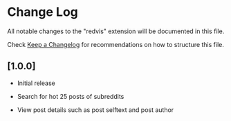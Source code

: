 # Change Log
All notable changes to the "redvis" extension will be documented in this file.

Check [Keep a Changelog](http://keepachangelog.com/) for recommendations on how to structure this file.

## [1.0.0]

- Initial release

- Search for hot 25 posts of subreddits

- View post details such as post selftext and post author